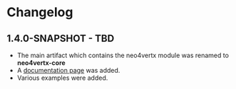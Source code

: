 # Changelog

## 1.4.0-SNAPSHOT - TBD

* The main artifact which contains the neo4vertx module was renamed to __neo4vertx-core__
* A [documentation page](http://jotschi.github.io/neo4vertx/) was added.
* Various examples were added.
